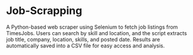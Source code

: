 # Job-Scrapping
A Python-based web scraper using Selenium to fetch job listings from TimesJobs. Users can search by skill and location, and the script extracts job title, company, location, skills, and posted date. Results are automatically saved into a CSV file for easy access and analysis.
